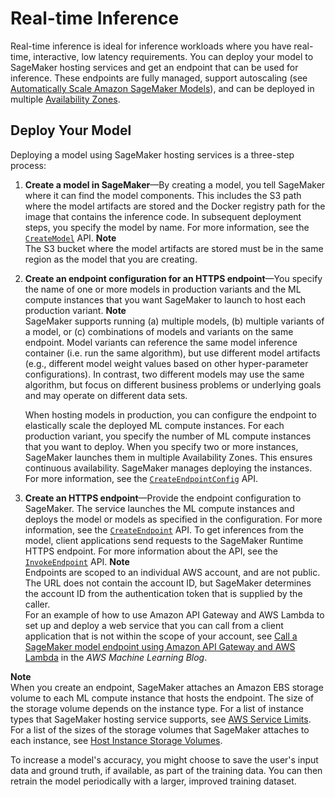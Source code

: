 # Real\-time Inference<a name="realtime-endpoints"></a>

Real\-time inference is ideal for inference workloads where you have real\-time, interactive, low latency requirements\. You can deploy your model to SageMaker hosting services and get an endpoint that can be used for inference\. These endpoints are fully managed, support autoscaling \(see [Automatically Scale Amazon SageMaker Models](endpoint-auto-scaling.md)\), and can be deployed in multiple [Availability Zones](instance-types-az.md)\.

## Deploy Your Model<a name="realtime-endpoints-deployment"></a>

Deploying a model using SageMaker hosting services is a three\-step process:

1. **Create a model in SageMaker**—By creating a model, you tell SageMaker where it can find the model components\. This includes the S3 path where the model artifacts are stored and the Docker registry path for the image that contains the inference code\. In subsequent deployment steps, you specify the model by name\. For more information, see the [ `CreateModel`](https://docs.aws.amazon.com/sagemaker/latest/APIReference/API_CreateModel.html) API\.
**Note**  
The S3 bucket where the model artifacts are stored must be in the same region as the model that you are creating\.

1. **Create an endpoint configuration for an HTTPS endpoint**—You specify the name of one or more models in production variants and the ML compute instances that you want SageMaker to launch to host each production variant\.
**Note**  
 SageMaker supports running \(a\) multiple models, \(b\) multiple variants of a model, or \(c\) combinations of models and variants on the same endpoint\. Model variants can reference the same model inference container \(i\.e\. run the same algorithm\), but use different model artifacts \(e\.g\., different model weight values based on other hyper\-parameter configurations\)\. In contrast, two different models may use the same algorithm, but focus on different business problems or underlying goals and may operate on different data sets\. 

   When hosting models in production, you can configure the endpoint to elastically scale the deployed ML compute instances\. For each production variant, you specify the number of ML compute instances that you want to deploy\. When you specify two or more instances, SageMaker launches them in multiple Availability Zones\. This ensures continuous availability\. SageMaker manages deploying the instances\. For more information, see the [ `CreateEndpointConfig`](https://docs.aws.amazon.com/sagemaker/latest/APIReference/API_CreateEndpointConfig.html) API\.

1. **Create an HTTPS endpoint**—Provide the endpoint configuration to SageMaker\. The service launches the ML compute instances and deploys the model or models as specified in the configuration\. For more information, see the [ `CreateEndpoint`](https://docs.aws.amazon.com/sagemaker/latest/APIReference/API_CreateEndpoint.html) API\. To get inferences from the model, client applications send requests to the SageMaker Runtime HTTPS endpoint\. For more information about the API, see the [ `InvokeEndpoint`](https://docs.aws.amazon.com/sagemaker/latest/APIReference/API_InvokeEndpoint.html) API\. 
**Note**  
Endpoints are scoped to an individual AWS account, and are not public\. The URL does not contain the account ID, but SageMaker determines the account ID from the authentication token that is supplied by the caller\.  
For an example of how to use Amazon API Gateway and AWS Lambda to set up and deploy a web service that you can call from a client application that is not within the scope of your account, see [Call a SageMaker model endpoint using Amazon API Gateway and AWS Lambda](https://aws.amazon.com/blogs/machine-learning/call-an-amazon-sagemaker-model-endpoint-using-amazon-api-gateway-and-aws-lambda/) in the *AWS Machine Learning Blog*\.

**Note**  
When you create an endpoint, SageMaker attaches an Amazon EBS storage volume to each ML compute instance that hosts the endpoint\. The size of the storage volume depends on the instance type\. For a list of instance types that SageMaker hosting service supports, see [AWS Service Limits](https://docs.aws.amazon.com/general/latest/gr/aws_service_limits.html#limits_sagemaker)\. For a list of the sizes of the storage volumes that SageMaker attaches to each instance, see [Host Instance Storage Volumes](host-instance-storage.md)\.

To increase a model's accuracy, you might choose to save the user's input data and ground truth, if available, as part of the training data\. You can then retrain the model periodically with a larger, improved training dataset\.